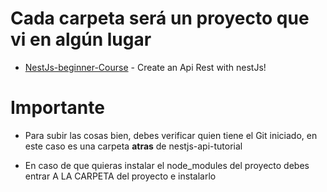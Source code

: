 # Cada carpeta será un proyecto que vi en algún lugar


- [NestJs-beginner-Course] - Create an Api Rest with nestJs!


# Importante

* Para subir las cosas bien, debes verificar quien tiene el Git iniciado, en este caso es una carpeta **atras** de nestjs-api-tutorial

* En caso de que quieras instalar el node_modules del proyecto debes entrar A LA CARPETA del proyecto e instalarlo









[NestJs-beginner-Course]: <https://www.youtube.com/watch?v=GHTA143_b-s>
